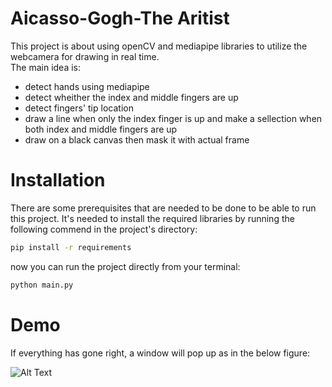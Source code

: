 # Aicasso-Gogh-The Aritist
This project is about using openCV and mediapipe libraries to utilize the webcamera for drawing in real time.   
The main idea is:   
* detect hands using mediapipe
* detect wheither the index and middle fingers are up
* detect fingers' tip location
* draw a line when only the index finger is up and make a sellection when both index and middle fingers are up
* draw on a black canvas then mask it with actual frame   



# Installation
There are some prerequisites that are needed to be done to be able to run this project.
It's needed to install the required libraries by running the following commend in the project's directory:
```bash
pip install -r requirements
```
now you can run the project directly from your terminal:
```bash
python main.py
```
# Demo
If everything has gone right, a window will  pop up as in the below figure:


![Alt Text](https://github.com/AdiNarendra98/Aicasso-Gogh-The-Artist/blob/main/Demo%20SS.gif)
